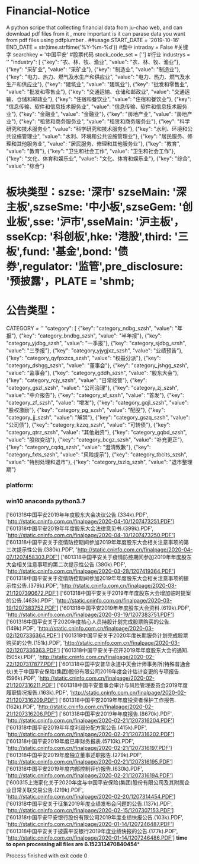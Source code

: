 # Financial-Notice
A python scripe that collecting financial data from ju-chao web, and can download pdf files from it , more important is it can parase data you want from pdf files using pdfplumber .
##usage 
START_DATE = '2019-10-16'
END_DATE = str(time.strftime('%Y-%m-%d'))
#盘中
intraday = False
#关键字
searchkey = '中国平安'
#股票代码
stock_code_set = ['']
#行业
industrys = ''
"industry": [
                {"key": "农、林、牧、渔业", "value": "农、林、牧、渔业"},
                {"key": "采矿业", "value": "采矿业"},
                {"key": "制造业", "value": "制造业"},
                {"key": "电力、热力、燃气及水生产和供应业", "value": "电力、热力、燃气及水生产和供应业"},
                {"key": "建筑业", "value": "建筑业"},
                {"key": "批发和零售业", "value": "批发和零售业"},
                {"key": "交通运输、仓储和邮政业", "value": "交通运输、仓储和邮政业"},
                {"key": "住宿和餐饮业", "value": "住宿和餐饮业"},
                {"key": "信息传输、软件和信息技术服务业", "value": "信息传输、软件和信息技术服务业"},
                {"key": "金融业", "value": "金融业"},
                {"key": "房地产业", "value": "房地产业"},
                {"key": "租赁和商务服务业", "value": "租赁和商务服务业"},
                {"key": "科学研究和技术服务业", "value": "科学研究和技术服务业"},
                {"key": "水利、环境和公共设施管理业", "value": "水利、环境和公共设施管理业"},
                {"key": "居民服务、修理和其他服务业", "value": "居民服务、修理和其他服务业"},
                {"key": "教育", "value": "教育"},
                {"key": "卫生和社会工作", "value": "卫生和社会工作"},
                {"key": "文化、体育和娱乐业", "value": "文化、体育和娱乐业"},
                {"key": "综合", "value": "综合"}
# 板块类型：szse: '深市' szseMain: '深主板',szseSme: '中小板',szseGem: '创业板',sse: '沪市',sseMain: '沪主板'，sseKcp: '科创板',hke: '港股',third: '三板',fund: '基金',bond: '债券',regulator: '监管',pre_disclosure: '预披露'，PLATE = 'shmb;
# 公告类型：
CATEGORY = ''
"category": [
                {"key": "category_ndbg_szsh", "value": "年报"},
                {"key": "category_bndbg_szsh", "value": "半年报"},
                {"key": "category_yjdbg_szsh", "value": "一季报"},
                {"key": "category_sjdbg_szsh", "value": "三季报"},
                {"key": "category_yjygjxz_szsh", "value": "业绩预告"},
                {"key": "category_qyfpxzcs_szsh", "value": "权益分派"},
                {"key": "category_dshgg_szsh", "value": "董事会"},
                {"key": "category_jshgg_szsh", "value": "监事会"},
                {"key": "category_gddh_szsh", "value": "股东大会"},
                {"key": "category_rcjy_szsh", "value": "日常经营"},
                {"key": "category_gszl_szsh", "value": "公司治理"},
                {"key": "category_zj_szsh", "value": "中介报告"},
                {"key": "category_sf_szsh", "value": "首发"},
                {"key": "category_zf_szsh", "value": "增发"},
                {"key": "category_gqjl_szsh", "value": "股权激励"},
                {"key": "category_pg_szsh", "value": "配股"},
                {"key": "category_jj_szsh", "value": "解禁"},
                {"key": "category_gszq_szsh", "value": "公司债"},
                {"key": "category_kzzq_szsh", "value": "可转债"},
                {"key": "category_qtrz_szsh", "value": "其他融资"},
                {"key": "category_gqbd_szsh", "value": "股权变动"},
                {"key": "category_bcgz_szsh", "value": "补充更正"},
                {"key": "category_cqdq_szsh", "value": "澄清致歉"},
                {"key": "category_fxts_szsh", "value": "风险提示"},
                {"key": "category_tbclts_szsh", "value": "特别处理和退市"},
                {"key": "category_tszlq_szsh", "value": "退市整理期"}
### platform:  
### win10 anaconda python3.7 
['601318中国平安2019年年度股东大会决议公告.(334k).PDF', 'http://static.cninfo.com.cn/finalpage/2020-04-10/1207473251.PDF']
['601318中国平安2019年年度股东大会法律意见书.(399k).PDF', 'http://static.cninfo.com.cn/finalpage/2020-04-10/1207473250.PDF']
['601318中国平安关于疫情防控期间参加2019年年度股东大会相关注意事项的第三次提示性公告.(380k).PDF', 'http://static.cninfo.com.cn/finalpage/2020-04-07/1207458303.PDF']
['601318中国平安关于疫情防控期间参加2019年年度股东大会相关注意事项的第二次提示性公告.(380k).PDF', 'http://static.cninfo.com.cn/finalpage/2020-03-28/1207419364.PDF']
['601318中国平安关于疫情防控期间参加2019年年度股东大会相关注意事项的提示性公告.(379k).PDF', 'http://static.cninfo.com.cn/finalpage/2020-03-21/1207390672.PDF']
['601318中国平安关于2019年年度股东大会增加临时提案的公告.(463k).PDF', 'http://static.cninfo.com.cn/finalpage/2020-03-19/1207383752.PDF']
['601318中国平安2019年年度股东大会资料.(619k).PDF', 'http://static.cninfo.com.cn/finalpage/2020-03-19/1207383751.PDF']
['601318中国平安关于2020年度核心人员持股计划完成股票购买的公告.(149k).PDF', 'http://static.cninfo.com.cn/finalpage/2020-03-02/1207336364.PDF']
['601318中国平安关于2020年度长期服务计划完成股票购买的公告.(151k).PDF', 'http://static.cninfo.com.cn/finalpage/2020-03-02/1207336363.PDF']
['601318中国平安关于召开2019年年度股东大会的通知.(505k).PDF', 'http://static.cninfo.com.cn/finalpage/2020-02-22/1207317877.PDF']
['601318中国平安普华永道中天会计师事务所(特殊普通合伙)关于中国平安保险(集团)股份有限公司2019年度会计估计变更的专项报告.(596k).PDF', 'http://static.cninfo.com.cn/finalpage/2020-02-21/1207316211.PDF']
['601318中国平安董事会审计与风险管理委员会2019年度履职情况报告.(163k).PDF', 'http://static.cninfo.com.cn/finalpage/2020-02-21/1207316209.PDF']
['601318中国平安2019年年度投资者保护工作报告.(162k).PDF', 'http://static.cninfo.com.cn/finalpage/2020-02-21/1207316206.PDF']
['601318中国平安2019年年度报告.(8670k).PDF', 'http://static.cninfo.com.cn/finalpage/2020-02-21/1207316204.PDF']
['601318中国平安2019年年度利润分配方案公告.(415k).PDF', 'http://static.cninfo.com.cn/finalpage/2020-02-21/1207316202.PDF']
['601318中国平安2019年度已审财务报表.(5710k).PDF', 'http://static.cninfo.com.cn/finalpage/2020-02-21/1207316197.PDF']
['601318中国平安2019年度独立董事述职报告.(279k).PDF', 'http://static.cninfo.com.cn/finalpage/2020-02-21/1207316195.PDF']
['601318中国平安2019年度内部控制评价报告.(630k).PDF', 'http://static.cninfo.com.cn/finalpage/2020-02-21/1207316194.PDF']
['600315上海家化关于2020年度与中国平安保险(集团)股份有限公司及其附属企业日常关联交易公告.(219k).PDF', 'http://static.cninfo.com.cn/finalpage/2020-02-20/1207314454.PDF']
['601318中国平安关于征集2019年度业绩发布会问题的公告.(137k).PDF', 'http://static.cninfo.com.cn/finalpage/2020-02-15/1207307153.PDF']
['601318中国平安平安银行股份有限公司2019年度业绩快报公告.(103k).PDF', 'http://static.cninfo.com.cn/finalpage/2020-01-14/1207246487.PDF']
['601318中国平安关于披露平安银行2019年度业绩快报的公告.(177k).PDF', 'http://static.cninfo.com.cn/finalpage/2020-01-14/1207246486.PDF']
********time to open processing all files are 6.152313470840454*********

Process finished with exit code 0
